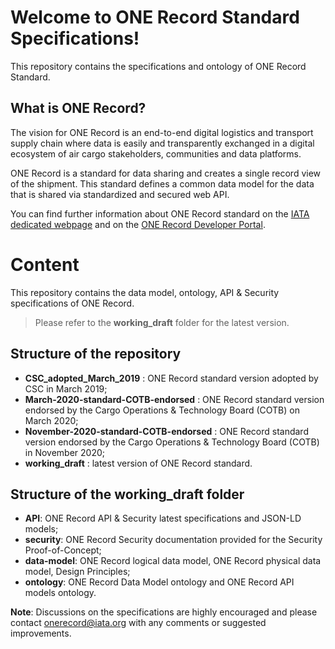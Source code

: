 # Welcome to ONE Record Standard Specifications!

This repository contains the specifications and ontology of ONE Record Standard.

## What is ONE Record?

The vision for ONE Record is an end-to-end digital logistics and transport supply chain where data is easily and transparently exchanged in a digital ecosystem of air cargo stakeholders, communities and data platforms.

ONE Record is a standard for data sharing and creates a single record view of the shipment. This standard defines a common data model for the data that is shared via standardized and secured web API.

You can find further information about ONE Record standard on the [IATA dedicated webpage](https://www.iata.org/en/programs/cargo/e/one-record/) and on the [ONE Record Developer Portal](https://onerecord.iata.org/).

# Content
This repository contains the data model, ontology, API & Security specifications of ONE Record.

>Please refer to the **working_draft** folder for the latest version.

## Structure of the repository
- **CSC_adopted_March_2019** : ONE Record standard version adopted by CSC in March 2019;
- **March-2020-standard-COTB-endorsed** : ONE Record standard version endorsed by the Cargo Operations & Technology Board (COTB) on March 2020;
- **November-2020-standard-COTB-endorsed** : ONE Record standard version endorsed by the Cargo Operations & Technology Board (COTB) in November 2020;
- **working_draft** : latest version of ONE Record standard.

## Structure of the working_draft folder
- **API**: ONE Record API & Security latest specifications and JSON-LD models;
- **security**: ONE Record Security documentation provided for the Security Proof-of-Concept;
- **data-model**: ONE Record logical data model, ONE Record physical data model, Design Principles;
- **ontology**: ONE Record Data Model ontology and ONE Record API models ontology.

__Note__: Discussions on the specifications are highly encouraged and please contact onerecord@iata.org with any comments or suggested improvements.
